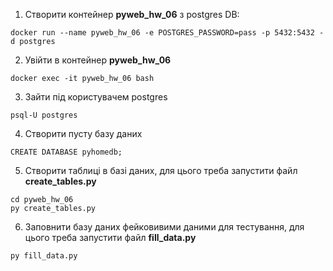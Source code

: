 1) Створити контейнер **pyweb_hw_06** з postgres DB:

```docker run --name pyweb_hw_06 -e POSTGRES_PASSWORD=pass -p 5432:5432 -d postgres```

2) Увійти в контейнер **pyweb_hw_06**

```docker exec -it pyweb_hw_06 bash```

3) Зайти під користувачем postgres

```psql-U postgres```

4) Створити пусту базу даних

```CREATE DATABASE pyhomedb;```

5) Створити таблиці в базі даних, для цього треба запустити файл **create_tables.py**

```
cd pyweb_hw_06
py create_tables.py
```

6) Заповнити базу даних фейковивими даними для тестування, для цього треба запустити файл **fill_data.py**

```
py fill_data.py
```
